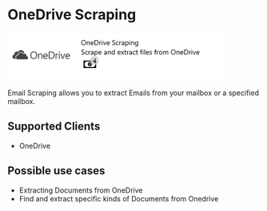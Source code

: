# OneDrive Scraping

![](../assets/47.png)

Email Scraping allows you to extract Emails from your mailbox or a specified mailbox.

## Supported Clients

* OneDrive

## Possible use cases

* Extracting Documents from OneDrive
* Find and extract specific kinds of Documents from Onedrive

